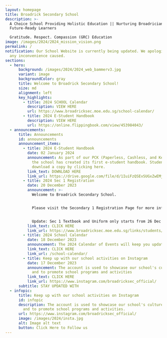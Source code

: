 ```yaml
---
layout: homepage
title: Broadrick Secondary School
description: >-
  A Choice School Providing Holistic Education || Nurturing Broadricians To Be
  Future-Ready Learners

  Gratitude. Respect. Compassion (GRC) Education
image: /images/2024/2024_mission_vision.png
permalink: /
notification: Our School Website is currently being updated. We apologize for
  any inconvenience caused.
sections:
  - hero:
      background: /images/2024/2024_web_bammerv3.jpg
      variant: image
      backgroundColor: gray
      title: Welcome to Broadrick Secondary School!
      size: md
      alignment: left
      key_highlights:
        - title: 2024 SCHOOL Calendar
          description: VIEW HERE
          url: https://www.broadricksec.moe.edu.sg/school-calendar/
        - title: 2024 E-Student Handbook
          description: VIEW HERE
          url: https://online.flippingbook.com/view/453984043/
  - announcements:
      title: Announcements
      id: announcements
      announcement_items:
        - title: 2024 E-Student Handbook
          date: 02 January 2024
          announcement: As part of our PCK (Paperless, Cashless, and Keyless) philosophy,
            the school has created its first e-student handbook. Students can
            download a copy by clicking here.
          link_text: DOWNLOAD HERE
          link_url: https://drive.google.com/file/d/1IuiFzQSEvSUGxZwEMjE3VHatO1FSBAxt/view?usp=sharing
        - title: 2024 Sec 1 Registration
          date: 20 December 2023
          announcement: >-
            Welcome to Broadrick Secondary School.


            Please visit the Secondary 1 Registration Page for more information.


            Update: Sec 1 Textbook and Uniform only starts from 26 Dec to 29 Dec 2023. The detailed schedule is updated in the Sec 1 Registration page - Schedule for Purchase of Textbooks and Uniform
          link_text: CLICK HERE
          link_url: https://www.broadricksec.moe.edu.sg/links/students/sec-1-registration-2024/
        - title: 2024 School Calendar
          date: 18 December 2023
          announcement: The 2024 Calendar of Events will keep you updated
          link_text: CLICK HERE
          link_url: /school-calendar/
        - title: Keep up with our school activities on Instagram
          date: 17 December 2023
          announcement: The account is used to showcase our school's culture and values,
            and to promote school programs and activities
          link_text: CLICK HERE
          link_url: https://www.instagram.com/broadricksec_official/
      subtitle: STAY UPDATED WITH
  - infopic:
      title: Keep up with our school activities on Instagram
      id: infopic
      description: The account is used to showcase our school's culture and values,
        and to promote school programs and activities.
      url: https://www.instagram.com/broadricksec_official/
      image: /images/2024/insta.jpg
      alt: Image alt text
      button: Click Here to Follow us
---
```

